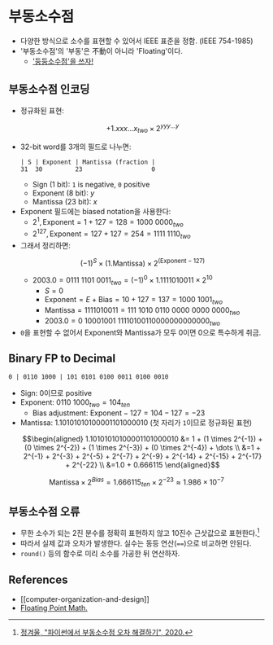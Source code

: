 # 부동소수점

* 다양한 방식으로 소수를 표현할 수 있어서 IEEE 표준을 정함. (IEEE 754-1985)
* '부동소수점'의 '부동'은 不動이 아니라 'Floating'이다.
  * ['둥둥소수점'을 쓰자!](https://twitter.com/search?q=%EB%91%A5%EB%91%A5%EC%86%8C%EC%88%98%EC%A0%90)

## 부동소수점 인코딩

* 정규화된 표현:
  ```math
  +1.xxx \dots x_{two} \times 2^{yyy \dots y}
  ```
* 32-bit word를 3개의 필드로 나누면:
  ```
  | S | Exponent | Mantissa (fraction |
  31  30         23                   0
  ```
  * Sign (1 bit): `1` is negative, `0` positive
  * Exponent (8 bit): $`y`$
  * Mantissa (23 bit): $`x`$
* Exponent 필드에는 biased notation을 사용한다:
  * $`2^1, \text{Exponent} = 1 + 127 = 128 = 1000 \ 0000_{two}`$
  * $`2^{127}, \text{Exponent} = 127 + 127 = 254 = 1111 \ 1110_{two}`$
* 그래서 정리하면:
  ```math
  (-1)^S \times (1.\text{Mantissa}) \times 2^{(\text{Exponent} - 127)}
  ```
  * $`2003.0 = 0111 \ 1101 \ 0011_{two} = (-1)^0 \times 1.1111010011 \times 2^10`$ 
    * $`S = 0`$
    * $`\text{Exponent} = E + \text{Bias} = 10 + 127 = 137 = 1000 \ 1001_{two}`$
    * $`\text{Mantissa} = 1111010011 = 111 \ 1010 \ 0110 \ 0000 \ 0000 \ 0000_{two}`$
    * $`2003.0 = 0 \ 10001001 \ 11110100110000000000000_{two}`$
* `0`을 표현할 수 없어서 Exponent와 Mantissa가 모두 0이면 0으로 특수하게 취금.

## Binary FP to Decimal

```
0 | 0110 1000 | 101 0101 0100 0011 0100 0010
```

* Sign: $`0`$이므로 positive
* Exponent: $`0110 \ 1000_{two} = 104_{ten}`$
  * Bias adjustment: $`\text{Exponent} - 127 = 104 - 127 = -23`$
* Mantissa: $`1.10101010100001101000010`$ (첫 자리가 `1`이므로 정규화된 표현)
  ```math
  \begin{aligned}
  1.10101010100001101000010 &= 1 + (1 \times 2^{-1}) + (0 \times 2^{-2}) + (1 \times 2^{-3}) + (0 \times 2^{-4}) + \dots \\
  &=1 + 2^{-1} + 2^{-3} + 2^{-5} + 2^{-7} + 2^{-9} + 2^{-14} + 2^{-15} + 2^{-17} + 2^{-22} \\
  &=1.0 + 0.666115
  \end{aligned}
  ```

```math
\text{Mantissa} \times 2^{Bias} = 1.666115_{ten} \times 2^{-23} \approx 1.986 \times 10^{-7}
```

## 부동소수점 오류

* 무한 소수가 되는 2진 분수를 정확히 표현하지 않고 10진수 근삿값으로 표현한다.[^winterjung] 
* 따라서 실제 값과 오차가 발생한다. 실수는 동등 연산(`==`)으로 비교하면 안된다.
* `round()` 등의 함수로 미리 소수를 가공한 뒤 연산하자.

## References

* [[computer-organization-and-design]]
* [Floating Point Math.](https://0.30000000000000004.com/)

[^winterjung]: [정겨울, "파이썬에서 부동소수점 오차 해결하기", 2020.](https://blog.winterjung.dev/2020/01/06/floating-point-in-python)
